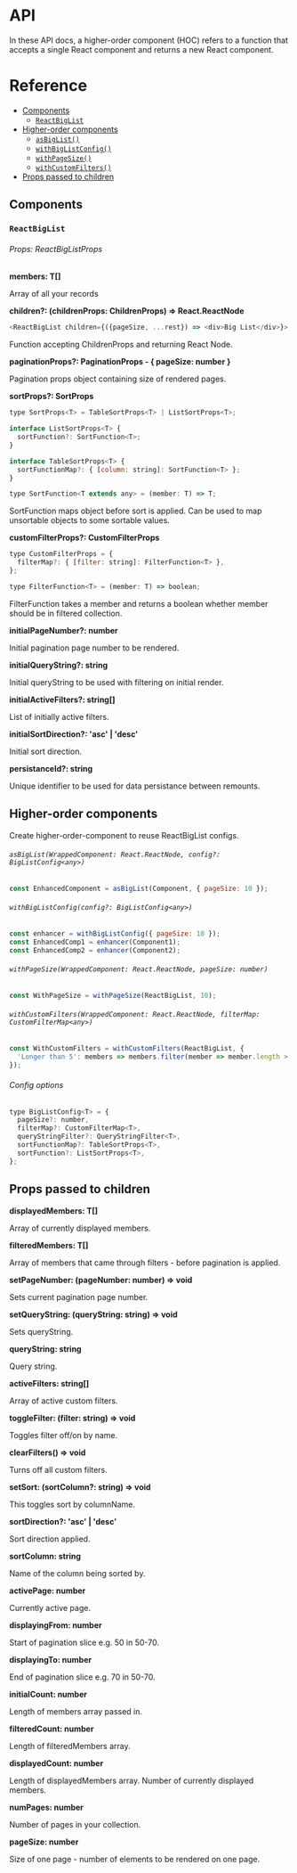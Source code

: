 # API

In these API docs, a higher-order component (HOC) refers to a function that accepts a single React component and returns a new React component.

# Reference

- [Components](#components)
  - [`ReactBigList`](#react-big-list)
- [Higher-order components](#higher-order-components)
  - [`asBigList()`](#as-big-list)
  - [`withBigListConfig()`](#with-big-list-config)
  - [`withPageSize()`](#with-page-size)
  - [`withCustomFilters()`](#with-custom-filters)
- [Props passed to children](#props-passed-to-children)

## Components

### `ReactBigList`

###### Props: ReactBigListProps

**members: T[]**

Array of all your records

**children?: (childrenProps: ChildrenProps<T>) => React.ReactNode**

```js
<ReactBigList children={({pageSize, ...rest}) => <div>Big List</div>}>
```

Function accepting ChildrenProps and returning React Node.

**paginationProps?: PaginationProps - { pageSize: number }**

Pagination props object containing size of rendered pages.

**sortProps?: SortProps**

```js
type SortProps<T> = TableSortProps<T> | ListSortProps<T>;

interface ListSortProps<T> {
  sortFunction?: SortFunction<T>;
}

interface TableSortProps<T> {
  sortFunctionMap?: { [column: string]: SortFunction<T> };
}

type SortFunction<T extends any> = (member: T) => T;
```

SortFunction maps object before sort is applied. Can be used to map unsortable objects to some sortable values.

**customFilterProps?: CustomFilterProps**

```js
type CustomFilterProps = {
  filterMap?: { [filter: string]: FilterFunction<T> },
};

type FilterFunction<T> = (member: T) => boolean;
```

FilterFunction takes a member and returns a boolean whether member should be in filtered collection.

**initialPageNumber?: number**

Initial pagination page number to be rendered.

**initialQueryString?: string**

Initial queryString to be used with filtering on initial render.

**initialActiveFilters?: string[]**

List of initially active filters.

**initialSortDirection?: 'asc' | 'desc'**

Initial sort direction.

**persistanceId?: string**

Unique identifier to be used for data persistance between remounts.

## Higher-order components

Create higher-order-component to reuse ReactBigList configs.

###### `asBigList(WrappedComponent: React.ReactNode, config?: BigListConfig<any>)`

```js
const EnhancedComponent = asBigList(Component, { pageSize: 10 });
```

###### `withBigListConfig(config?: BigListConfig<any>)`

```js
const enhancer = withBigListConfig({ pageSize: 10 });
const EnhancedComp1 = enhancer(Component1);
const EnhancedComp2 = enhancer(Component2);
```

###### `withPageSize(WrappedComponent: React.ReactNode, pageSize: number)`

```js
const WithPageSize = withPageSize(ReactBigList, 10);
```

###### `withCustomFilters(WrappedComponent: React.ReactNode, filterMap: CustomFilterMap<any>)`

```js
const WithCustomFilters = withCustomFilters(ReactBigList, {
  'Longer than 5': members => members.filter(member => member.length > 5),
});
```

###### Config options

```js
type BigListConfig<T> = {
  pageSize?: number,
  filterMap?: CustomFilterMap<T>,
  queryStringFilter?: QueryStringFilter<T>,
  sortFunctionMap?: TableSortProps<T>,
  sortFunction?: ListSortProps<T>,
};
```

## Props passed to children

**displayedMembers: T[]**

Array of currently displayed members.

**filteredMembers: T[]**

Array of members that came through filters - before pagination is applied.

**setPageNumber: (pageNumber: number) => void**

Sets current pagination page number.

**setQueryString: (queryString: string) => void**

Sets queryString.

**queryString: string**

Query string.

**activeFilters: string[]**

Array of active custom filters.

**toggleFilter: (filter: string) => void**

Toggles filter off/on by name.

**clearFilters() => void**

Turns off all custom filters.

**setSort: (sortColumn?: string) => void**

This toggles sort by columnName.

**sortDirection?: 'asc' | 'desc'**

Sort direction applied.

**sortColumn: string**

Name of the column being sorted by.

**activePage: number**

Currently active page.

**displayingFrom: number**

Start of pagination slice e.g. 50 in 50-70.

**displayingTo: number**

End of pagination slice e.g. 70 in 50-70.

**initialCount: number**

Length of members array passed in.

**filteredCount: number**

Length of filteredMembers array.

**displayedCount: number**

Length of displayedMembers array. Number of currently displayed members.

**numPages: number**

Number of pages in your collection.

**pageSize: number**

Size of one page - number of elements to be rendered on one page.
